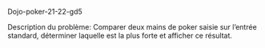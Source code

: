 Dojo-poker-21-22-gd5

Description du problème:
Comparer deux mains de poker saisie sur l’entrée standard, déterminer laquelle est la plus forte et afficher ce résultat.